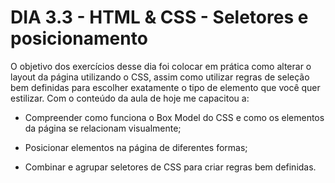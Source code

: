 # DIA 3.3 - HTML & CSS - Seletores e posicionamento

O objetivo dos exercícios desse dia foi colocar em prática como alterar o layout da página utilizando o CSS, assim como utilizar regras de seleção bem definidas para escolher exatamente o tipo de elemento que você quer estilizar. Com o conteúdo da aula de hoje me capacitou a:

* Compreender como funciona o Box Model do CSS e como os elementos da página se relacionam visualmente;

* Posicionar elementos na página de diferentes formas;

* Combinar e agrupar seletores de CSS para criar regras bem definidas.
